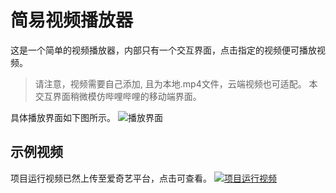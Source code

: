 # 简易视频播放器
这是一个简单的视频播放器，内部只有一个交互界面，点击指定的视频便可播放视频。
> 请注意，视频需要自己添加, 且为本地.mp4文件，云端视频也可适配。
本交互界面稍微模仿哔哩哔哩的移动端界面。

具体播放界面如下图所示。
![播放界面](https://github.com/HuangRunHua/Enjoy-Video-Together/blob/main/Enjoy%20Video%20Together/Resources/intro.png)

## 示例视频
项目运行视频已然上传至爱奇艺平台，点击可查看。
[![项目运行视频]()]()
